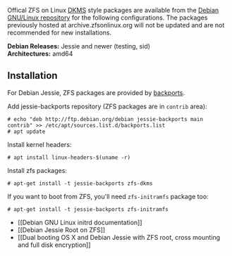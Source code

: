 Offical ZFS on Linux [DKMS][dkms] style packages are available from the [Debian GNU/Linux repository](https://tracker.debian.org/pkg/zfs-linux) for the following configurations.  The packages previously hosted at archive.zfsonlinux.org will not be updated and are not recommended for new installations.

**Debian Releases:** Jessie and newer (testing, sid)  
**Architectures:** amd64  

## Installation
For Debian Jessie, ZFS packages are provided by [backports](https://backports.debian.org/Instructions/).

Add jessie-backports  repository (ZFS packages are in `contrib` area):

	# echo "deb http://ftp.debian.org/debian jessie-backports main contrib" >> /etc/apt/sources.list.d/backports.list
	# apt update

Install kernel headers:

	# apt install linux-headers-$(uname -r)

Install zfs packages:

	# apt-get install -t jessie-backports zfs-dkms

If you want to boot from ZFS, you'll need `zfs-initramfs` package too:

	# apt-get install -t jessie-backports zfs-initramfs

[dkms]: https://en.wikipedia.org/wiki/Dynamic_Kernel_Module_Support
[debian-announce]: https://lists.debian.org/debian-devel-announce/2015/04/msg00006.html
[debian-itp]: https://bugs.debian.org/cgi-bin/bugreport.cgi?bug=686447

* [[Debian GNU Linux initrd documentation]]  
* [[Debian Jessie Root on ZFS]]
* [[Dual booting OS X and Debian Jessie with ZFS root, cross mounting and full disk encryption]]
